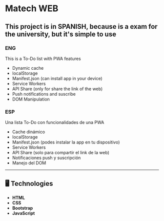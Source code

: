 # Matech WEB

## This project is in SPANISH, because is a exam for the university, but it's simple to use

### ENG
This is a To-Do list with PWA features

- Dynamic cache
- localStorage
- Manifest.json (can install app in your device)
- Service Workers
- API Share (only for share the link of the web)
- Push notifications and suscribe
- DOM Manipulation


### ESP
Una lista To-Do con funcionalidades de una PWA

- Cache dinámico
- localStorage
- Manifest.json (podes instalar la app en tu dispositivo)
- Service Workers
- API Share (solo para compartir el link de la web)
- Notificaciones push y suscripción
- Manejo del DOM

---

## 🖥️ Technologies
- **HTML**
- **CSS**
- **Bootstrap**
- **JavaScript**